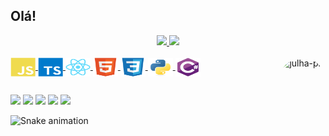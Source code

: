 ## Olá!
<div align="center">
  <a href="https://github.com/JuiaJulha">
  <img height="180em" src="https://github-readme-stats.vercel.app/api?username=JuiaJulha&show_icons=false&theme=dracula&include_all_commits=true&count_private=true"/>
  <img height="180em" src="https://github-readme-stats.vercel.app/api/top-langs/?username=JuiaJulha&layout=compact&langs_count=7&theme=dracula"/>
</div>
<div style="display: inline_block"><br>
  <img align="center" alt="julha-Js" height="30" width="40" src="https://raw.githubusercontent.com/devicons/devicon/master/icons/javascript/javascript-plain.svg">
  <img align="center" alt="julha-Ts" height="30" width="40" src="https://raw.githubusercontent.com/devicons/devicon/master/icons/typescript/typescript-plain.svg">
  <img align="center" alt="julha-React" height="30" width="40" src="https://raw.githubusercontent.com/devicons/devicon/master/icons/react/react-original.svg">
  <img align="center" alt="julha-HTML" height="30" width="40" src="https://raw.githubusercontent.com/devicons/devicon/master/icons/html5/html5-original.svg">
  <img align="center" alt="julha-CSS" height="30" width="40" src="https://raw.githubusercontent.com/devicons/devicon/master/icons/css3/css3-original.svg">
  <img align="center" alt="julha-Python" height="30" width="40" src="https://raw.githubusercontent.com/devicons/devicon/master/icons/python/python-original.svg">
  <img align="center" alt="julha-Csharp" height="30" width="40" src="https://raw.githubusercontent.com/devicons/devicon/master/icons/csharp/csharp-original.svg">
  <img align="right" alt="julha-pic" height="150" style="border-radius:50px;" src="https://akns-images.eonline.com/eol_images/Entire_Site/2017314/rs_634x1024-170414123556-634.Playboy-Bunny-Rachel-McAdams-Mean-Girls.ms.041417.jpg?fit=around%7C634:1024&output-quality=90&crop=634:1024;center,top">
</div>
  
  ##
 
<div> 
  <a href="https://www.instagram.com/ailwohs/" target="_blank"><img src="https://img.shields.io/badge/-Instagram-%23E4405F?style=for-the-badge&logo=instagram&logoColor=white" target="_blank"></a>
 	<a href="https://www.twitch.tv/juuuulllliiiiaaaaaa" target="_blank"><img src="https://img.shields.io/badge/Twitch-9146FF?style=for-the-badge&logo=twitch&logoColor=white" target="_blank"></a>
 <a href="##" target="_blank"><img src="https://img.shields.io/badge/Discord-7289DA?style=for-the-badge&logo=discord&logoColor=white" target="_blank"></a> 
  <a href = "juliaavancisoares@gmail.com"><img src="https://img.shields.io/badge/-Gmail-%23333?style=for-the-badge&logo=gmail&logoColor=white" target="_blank"></a>
  <a href = "mailto:contatorafaballerini@gmail.com"><img src="https://auditoriacidada.org.br/wp-content/uploads/2020/04/twitter.png" target="_blank"></a>
 
 
  ![Snake animation](https://miro.medium.com/max/1000/1*Q5_t-R0xRs07wW1Kf8rCSw.gif) 
  
<!--  ![Snake animation](https://github.com/JuiaJulha/Julha/blob/output/github-contribution-grid-snake.svg) --> 
 
</div>




 
